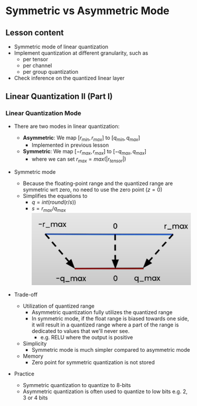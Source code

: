 # Symmetric vs Asymmetric Mode

## Lesson content

- Symmetric mode of linear quantization
- Implement quantization at different granularity, such as
  - per tensor
  - per channel
  - per group quantization
- Check inference on the quantized linear layer

## Linear Quantization II (Part I)

### Linear Quantization Mode

- There are two modes in linear quantization:
  - **Asymmetric**: We map $[r_{min}, r_{max}]$ to $[q_{min}, q_{max}]$
    - Implemented in previous lesson
  - **Symmetric**: We map $[-r_{max}, r_{max}]$ to $[-q_{max}, q_{max}]$
    - where we can set $r_{max} = max(|r_{tensor}|)$

- Symmetric mode
  - Because the floating-point range and the quantized range are symmetric wrt zero, no need to use the zero point ($z=0$)
  - Simplifies the equations to
    - $q = int(round(r/s))$
    - $s = r_{max}/q_{max}$
  ![Symmetric mode](../images/3_0.png)

- Trade-off
  - Utilization of quantized range
    - Asymmetric quantization fully utilizes the quantized range
    - In symmetric mode, if the float range is biased towards one side, it will result in a quantized range where a part of the range is dedicated to values that we'll never see.
      - e.g. RELU where the output is positive
  - Simplicity
    - Symmetric mode is much simpler compared to asymmetric mode
  - Memory
    - Zero point for symmetric quantization is not stored

- Practice
  - Symmetric quantization to quantize to 8-bits
  - Asymmetric quantization is often used to quantize to low bits e.g. 2, 3 or 4 bits
